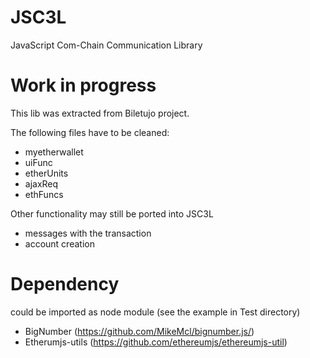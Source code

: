 # JSC3L
JavaScript Com-Chain Communication Library

# Work in progress
This lib was extracted from Biletujo project.

The following files have to be cleaned:
 - myetherwallet
 - uiFunc
 - etherUnits
 - ajaxReq
 - ethFuncs

Other functionality may still be ported into JSC3L
 - messages with the transaction
 - account creation 

# Dependency
could be imported as node module (see the example in Test directory)

 - BigNumber (https://github.com/MikeMcl/bignumber.js/)
 - Etherumjs-utils (https://github.com/ethereumjs/ethereumjs-util)
 
 
